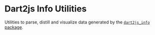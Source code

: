 # Dart2js Info Utilities

Utilities to parse, distill and visualize data 
generated by the [`dart2js_info` package](https://github.com/dart-lang/dart2js_info).
